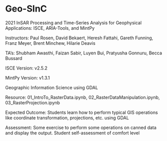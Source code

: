 # Geo-SInC
2021 InSAR Processing and Time-Series Analysis for Geophysical Applications: ISCE, ARIA-Tools, and MintPy

Instructors: Paul Rosen, David Bekaert, Heresh Fattahi, Gareth Funning, Franz Meyer, Brent Minchew, Hilarie Deavis

TA’s: Shubham Awasthi, Faizan Sabir, Luyen Bui, Pratyusha Gonnuru, Becca Bussard

ISCE Version: v2.5.2

MintPy Version: v1.3.1

Geographic Information Science using GDAL

Resource: 01_IntroTo_RasterData.ipynb, 02_RasterDataManipulation.ipynb, 03_RasterProjection.ipynb

Expected Outcome: Students learn how to perform typical GIS operations like coordinate transformation, projections, etc. using GDAL

Assessment: Some exercise to perform some operations on canned data and display the output. Student self-assessment of comfort level

